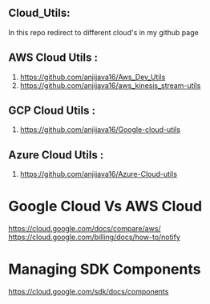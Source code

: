  Cloud_Utils:
 ----------------------------------
 In this repo redirect to different cloud's in my github page
 
 AWS Cloud Utils :
 -------------------------------
 1.  https://github.com/anjijava16/Aws_Dev_Utils
 2.  https://github.com/anjijava16/aws_kinesis_stream-utils
 
 
 GCP Cloud Utils :
 ----------------------------------
 1. https://github.com/anjijava16/Google-cloud-utils 
 
 
 Azure Cloud Utils :
 ----------------------------------
 1. https://github.com/anjijava16/Azure-Cloud-utils
 
 
# Google Cloud Vs AWS Cloud

   https://cloud.google.com/docs/compare/aws/  <br/>
   https://cloud.google.com/billing/docs/how-to/notify <br/>
# Managing SDK Components <br/>
   https://cloud.google.com/sdk/docs/components
   
   



   


